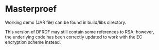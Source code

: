 # Masterproef
 
Working demo (JAR file) can be found in build/libs directory.

This version of DFRDF may still contain some references to RSA; however, the underlying code has been correctly updated to work with the EC encryption scheme instead.
